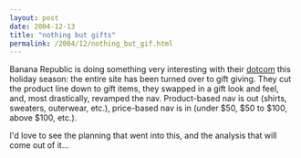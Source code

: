 ```yaml
---
layout: post
date: 2004-12-13
title: "nothing but gifts"
permalink: /2004/12/nothing_but_gif.html
---
```


Banana Republic is doing something very interesting with their [dotcom](http://www.bananarepublic.com/) this holiday season: the entire site has been turned over to gift giving. They cut the product line down to gift items, they swapped in a gift look and feel, and, most drastically, revamped the nav. Product-based nav is out (shirts, sweaters, outerwear, etc.), price-based nav is in (under $50, $50 to $100, above $100, etc.).

I'd love to see the planning that went into this, and the analysis that will come out of it...